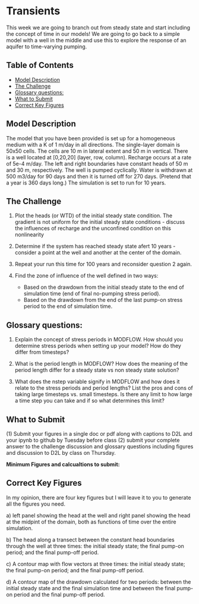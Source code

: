 # Transients<!-- omit in toc -->

This week we are going to branch out from steady state and start including the concept of time in our models! We are going to go back to a simple model with a well in the middle and use this to explore the response of an aquifer to time-varying pumping.       

## Table of Contents <!-- omit in toc -->
- [Model Description](#model-description)
- [The Challenge](#the-challenge)
- [Glossary questions:](#glossary-questions)
- [What to Submit](#what-to-submit)
- [Correct Key Figures](#correct-key-figures)

## Model Description
​The model that you have been provided is set up for a homogeneous medium with a K of 1 m/day in all directions.  The single-layer domain is 50x50 cells.  The cells are 10 m in lateral extent and 50 m in vertical. There is a well located at [0,20,20] (layer, row, column).  Recharge occurs at a rate of 5e-4 m/day.  The left and right boundaries have constant heads of 50 m and 30 m, respectively.  The well is pumped cyclically.  Water is withdrawn at 500 m3/day for 90 days and then it is turned off for 270 days.  (Pretend that a year is 360 days long.)  The simulation is set to run for 10 years.  

## The Challenge
1) Plot the heads (or WTD) of the initial steady state condition.  The gradient is not uniform for the initial steady state conditions - discuss the influences of recharge and the unconfined condition on this nonlinearity

2) Determine if the system has reached steady state afert 10 years - consider a point at the well and another at the center of the domain.  
   
3) Repeat your run this time for 100 years and reconsider question 2 again. 

4) Find the zone of influence of the well defined in two ways:
    - Based on the drawdown from the initial steady state to the end of simulation time (end of final no-pumping stress period).
    - Based on the drawdown from the end of the last pump-on stress period to the end of simulation time.

## Glossary questions:
1.  Explain the concept of stress periods in MODFLOW. How should you determine stress periods when setting up your model? How do they differ from timesteps? 
   
2.  What is the period length in MODFLOW? How does the meaning of the period length differ for a steady state vs non steady state solution?
   
3.  What does the nstep variable signify in MODFLOW and how does it relate to the stress periods and period lengths? List the pros and cons of taking large timesteps vs. small timesteps. Is there any limit to how large a time step you can take and if so what determines this limit?  


## What to Submit 
(1) Submit your figures in a single doc or pdf along with captions to D2L and your ipynb to github by Tuesday before class (2) submit your complete answer to the challenge discussion and glossary questions including figures and discussion to D2L by class on Thursday. 

**Minimum Figures and calcualtions to submit:** 

## Correct Key Figures

In my opinion, there are four key figures but I will leave it to you to generate all the figures you need.

a) left panel showing the head at the well and right panel showing the head at the midpint of the domain, both as functions of time over the entire simulation.

b)  The head along a transect between the constant head boundaries through the well at three times: the initial steady state; the final pump-on period; and the final pump-off period.

c) A contour map with flow vectors at three times: the initial steady state; the final pump-on period; and the final pump-off period.

d) A contour map of the drawdown calculated for two periods: between the initial steady state and the final  simulation time and between the final pump-on period and the final pump-off period.

